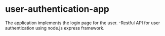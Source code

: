 # user-authentication-app
The application implements the login page for the user.
    -Restful API for user authentication using node.js express framework.
